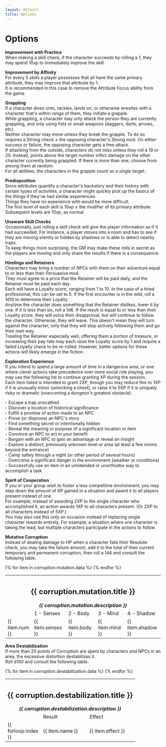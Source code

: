 ```yaml
---
layout: default
title: Options
---
```


# Options

**Improvement with Practice**  
When making a skill check, if the character succeeds by rolling a 1, they may spend 10xp to immediately improve the skill.

**Improvement by Affinity**  
For every 5 skills a player possesses that all have the same primary attribute, they may improve that attribute by 1.  
It is recommended in this case to remove the Attribute Focus ability from the game.

**Grappling**  
If a character dives onto, tackles, lands on, or otherwise wrestles with a character that's within range of them, they initiate a grapple.  
While grappling, a character may only attack the person they are currently grappling, and only using fists or small weapons (daggers, darts, arrows, etc).  
Neither character may move unless they break the grapple. To do so requires a Strong check ± the opposing character's Strong mod. On either success or failure, the opposing character gets a free attack.  
If attacking from the outside, characters do not miss unless they roll a 19 or 20. Instead, points above the target number inflict damage on the other character currently being grappled. If there is more than one, choose from among them at random.  
For all abilities, the characters in the grapple count as a single target.

**Predisposition**  
Since attributes quantify a character's backstory and their history with certain types of activities, a character might quickly pick up the basics of the things if they've had similar experiences.  
Things they have no experience with would be more difficult.  
The first level of each skill is 10xp ± the modifier of its primary attribute.  
Subsequent levels are 10xp, as normal.

**Unaware Skill Checks**  
Occasionally, just rolling a skill check will give the player information as if it had succeeded. For instance, a player moves into a room and has to see if they are moving silently or hidden by shadows or is able to detect nearby traps.  
To keep things more surprising, the GM may make these rolls in secret as the players are moving and only share the results if there is a consequence.

**Hirelings and Retainers**  
Characters may bring a number of NPCs with them on their adventure equal to or less than their Persuasive mod.  
They must agree to a price that the Retainer will be paid daily, and the Retainer must be paid each day.  
Each will have a Loyalty score, ranging from 1 to 10. In the case of a hired professional, this can be set to 5. If the first encounter is in the wild, roll a 1d10 to determine their Loyalty.  
Anytime the character does something that the Retainer dislikes, lower it by one. If it is less than six, roll a 1d6. If the result is equal to or less than their Loyalty score, they will voice their disapproval, but will continue to follow the character. Otherwise, they will leave. This doesn't mean they will turn against the character, only that they will stop actively following them and go their own way.  
Treating the Retainer especially well, offering them a portion of treasure, or increasing their pay rate may each raise the Loyalty score by 1 and require a failed Loyalty check to be re-rolled. However, better options for these actions will likely emerge in the fiction.

**Exploration Experience**  
If you intend to spend a large amount of time in a dangerous area, or one where clever actions take precedence over more social role playing, you may use the following list to continue granting XP during the session.  
Each item listed is intended to grant 2XP, though you may reduce this to 1XP if it is unusually minor (unlocking a chest), or raise it to 5XP if it is uniquely risky or dramatic (overcoming a dungeon's greatest obstacle).

\- Escape a trap unscathed  
\- Discover a location of historical significance  
\- Fulfill a promise of action made to an NPC  
\- Prove (or disprove) an NPC's story  
\- Find something secret or intentionally hidden  
\- Reveal the meaning or purpose of a significant location or item  
\- Convince an NPC to act in your benefit  
\- Bargain with an NPC to gain an advantage or reveal an insight  
\- Explore a distinct, previously unknown level or area (at least a few rooms beyond the entrance)  
\- Camp safely through a night (or other period of several hours)  
\- Overcome a significant danger in the environment (weather or conditions)  
\- Successfully use an item in an unintended or unorthodox way to accomplish a task

**Spirit of Cooperation**  
If you or your group wish to foster a less competitive environment, you may step down the amount of XP gained in a situation and award it to all players present instead of one.  
For example, instead of awarding 2XP to the single character who accomplished it, an action awards 1XP to all characters present. (Or 2XP to all characters instead of 5XP.)  
You may also use this only on occasion instead of replacing single character rewards entirely. For example, a situation where one character is taking the lead, but multiple characters participate in the actions to follow.

**Mutative Corruption**  
Instead of dealing damage to HP when a character fails their Resolute check, you may take the failure amount, add it to the total of their current temporary and permanent corruption, then roll a 1d4 and consult the following table.

<table>
  <colgroup>
    <col style="width: 50px" />
    <col style="width: 300px" />
    <col style="width: 300px" />
    <col style="width: 300px" />
    <col style="width: 300px" />
  </colgroup>
  <tr>
    <th colspan="5">
      <h2> {{ corruption.mutation.title }} </h2>
      <em> {{ corruption.mutation.description }}</em>
    </th>
  </tr>
  <tr>
    <td class="blank"></td>
    <td class="center">1 - Senses</td>
    <td class="center">2 - Body</td>
    <td class="center">3 - Mind</td>
    <td class="center">4 - Shadow</td>
  </tr>
  {% for item in corruption.mutation.data %}
    <tr>
      <td>{{ item.num }}</td>
      <td>{{ item.senses }}</td>
      <td>{{ item.body }}</td>
      <td>{{ item.mind }}</td>
      <td>{{ item.shadow }}</td>
    </tr>
  {% endfor %}
</table>

**Area Destabilization**  
If more than 20 points of Corruption are spent by characters and NPCs in an area, the excessive distortion destabilizes it.  
Roll d100 and consult the following table.

<table>
  <colgroup>
    <col style="width: 50px" />
    <col style="width: 150px" />
    <col />
  </colgroup>
  <tr>
    <th colspan="3">
      <h2> {{ corruption.destabilization.title }} </h2>
      <em> {{ corruption.destabilization.description }}</em>
    </th>
  </tr>
  <tr>
    <td class="blank"></td>
    <td class="center">Result</td>
    <td class="center">Effect</td>
  </tr>
  {% for item in corruption.destabilization.data %}
    <tr>
      <td>{{ forloop.index }}</td>
      <td>{{ item.name }}</td>
      <td>{{ item.effect }}</td>
    </tr>
  {% endfor %}
</table>
